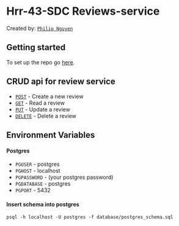 # Hrr-43-SDC Reviews-service

Created by: [`Philip Nguyen`](https://www.linkedin.com/in/philip-nguyen-333963196/)

## Getting started

To set up the repo go [here](REVIEWS-SERVICE.md).

## CRUD api for review service

* [`POST`](server/app.js#L27) - Create a new review
* [`GET`](server/app.js#L37) - Read a review
* [`PUT`](server/app.js#L47) - Update a review
* [`DELETE`](server/app.js#L57) - Delete a review

## Environment Variables

#### Postgres

* `PGUSER` - postgres
* `PGHOST` - localhost
* `PGPASSWORD` - (your postgres password)
* `PGDATABASE` - postgres
* `PGPORT` - 5432

#### Insert schema into postgres

 `psql -h localhost -U postgres -f database/postgres_schema.sql`